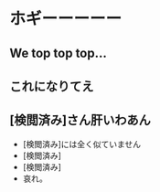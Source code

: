 # ホギーーーーー


## We top top top...

## これになりてえ

## [検閲済み]さん肝いわあん
- [検閲済み]には全く似ていません
- [検閲済み]
- [検閲済み]
- 哀れ。
